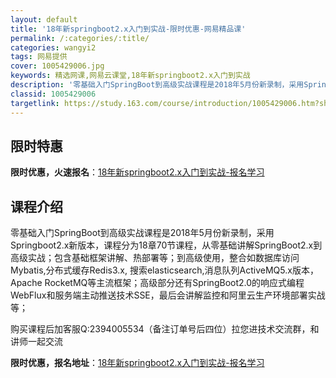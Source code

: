 ```yaml
---
layout: default
title: '18年新springboot2.x入门到实战-限时优惠-网易精品课'
permalink: /:categories/:title/
categories: wangyi2
tags: 网易提供
cover: 1005429006.jpg
keywords: 精选网课,网易云课堂,18年新springboot2.x入门到实战
description: '零基础入门SpringBoot到高级实战课程是2018年5月份新录制，采用Springboot2.x新版本，课程分为18'
classid: 1005429006
targetlink: https://study.163.com/course/introduction/1005429006.htm?share=1&shareId=1025206652&utm_campaign=share&utm_medium=iphoneShare&utm_source=&utm_u=1025206652
---
```


## 限时特惠

**限时优惠，火速报名**：[18年新springboot2.x入门到实战-报名学习](https://study.163.com/course/introduction/1005429006.htm?share=1&shareId=1025206652&utm_campaign=share&utm_medium=iphoneShare&utm_source=&utm_u=1025206652)

## 课程介绍

零基础入门SpringBoot到高级实战课程是2018年5月份新录制，采用Springboot2.x新版本，课程分为18章70节课程，从零基础讲解SpringBoot2.x到高级实战；包含基础框架讲解、热部署等；到高级使用，整合如数据库访问Mybatis,分布式缓存Redis3.x, 搜索elasticsearch,消息队列ActiveMQ5.x版本，Apache RocketMQ等主流框架；高级部分还有SpringBoot2.0的响应式编程WebFlux和服务端主动推送技术SSE，最后会讲解监控和阿里云生产环境部署实战等；



购买课程后加客服Q:2394005534（备注订单号后四位）拉您进技术交流群，和讲师一起交流

**限时优惠，报名地址**：[18年新springboot2.x入门到实战-报名学习](https://study.163.com/course/introduction/1005429006.htm?share=1&shareId=1025206652&utm_campaign=share&utm_medium=iphoneShare&utm_source=&utm_u=1025206652)

